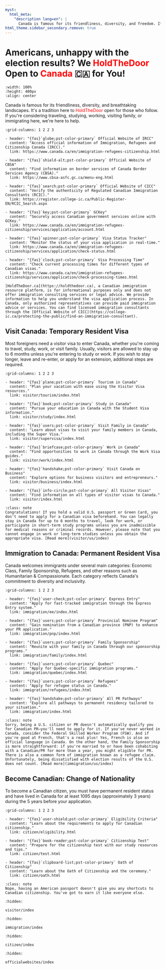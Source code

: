 ```yaml
---
myst:
  html_meta:
    "description lang=en": |
      Canada is famous for its friendliness, diversity, and freedom. If you'd like to travel/study/work, or immigrate here, we'd like to hold the door for you. Here are the most often used official websites for visa applications.
html_theme.sidebar_secondary.remove: true
---
```


# Americans, unhappy with the election results? We <span style="color:red;">HoldTheDoor</span> Open to <span style="color:red;">Canada</span> 🇨🇦 for You!

```{youtube} HFasfNBpD7U
:width: 100%
:height: 400px
:align: center
```

Canada is famous for its friendliness, diversity, and breathtaking landscapes. It's a tradition here to <span style="color:red;">HoldTheDoor</span> open for those who follow. If you're considering traveling, studying, working, visiting family, or immigrating here, we're here to help.

```{gallery-grid}
:grid-columns: 1 2 2 3

- header: "{fas}`globe;pst-color-primary` Official Website of IRCC"
  content: "Access official information of Immigration, Refugees and Citizenship Canada (IRCC)."
  link: https://www.canada.ca/en/immigration-refugees-citizenship.html

- header: "{fas}`shield-alt;pst-color-primary` Official Website of CBSA"
  content: "Find information on border services of Canada Border Services Agency (CBSA)."
  link: https://www.cbsa-asfc.gc.ca/menu-eng.html

- header: "{fas}`search;pst-color-primary` Official Website of CICC"
  content: "Verify the authenticity of Regulated Canadian Immigration Consultants (RCIC)."
  link: https://register.college-ic.ca/Public-Register-EN/RCIC_Search.aspx

- header: "{fas}`key;pst-color-primary` GCKey"
  content: "Securely access Canadian government services online with GCKey."
  link: https://www.canada.ca/en/immigration-refugees-citizenship/services/application/account.html

- header: "{fas}`spinner;pst-color-primary` Visa Status Tracker"
  content: "Monitor the status of your visa application in real-time."
  link: https://www.canada.ca/en/immigration-refugees-citizenship/services/application/check-status.html

- header: "{fas}`clock;pst-color-primary` Visa Processing Time"
  content: "Check current processing times for different types of Canadian visas."
  link: https://www.canada.ca/en/immigration-refugees-citizenship/services/application/check-processing-times.html
```

```{important}
[HoldTheDoor.ca](https://holdthedoor.ca), a Canadian immigration resource platform, is for informational purposes only and does not offer immigration consulting services or legal advice. We provide information to help you understand the visa application process. In Canada, only authorized representatives can provide paid immigration advice or services. You can find licensed immigration consultants through the [Official Website of CICC](https://college-ic.ca/protecting-the-public/find-an-immigration-consultant).
```

## Visit Canada: Temporary Resident Visa

Most foreigners need a visitor visa to enter Canada, whether you're coming to travel, study, work, or visit family. Usually, visitors are allowed to stay up to 6 months unless you're entering to study or work. If you wish to stay longer, leave and re-enter, or apply for an extension, additional steps are required.


```{gallery-grid}
:grid-columns: 1 2 2 3

- header: "{fas}`plane;pst-color-primary` Tourism in Canada"
  content: "Plan your vacation with ease using the Visitor Visa resources."
  link: visitor/tourism/index.html

- header: "{fas}`book;pst-color-primary` Study in Canada"
  content: "Pursue your education in Canada with the Student Visa information."
  link: visitor/study/index.html

- header: "{fas}`users;pst-color-primary` Visit Family in Canada"
  content: "Learn about visas to visit your family members in Canada, including the Super Visa."
  link: visitor/supervisa/index.html

- header: "{fas}`briefcase;pst-color-primary` Work in Canada"
  content: "Find opportunities to work in Canada through the Work Visa guides."
  link: visitor/work/index.html

- header: "{fas}`handshake;pst-color-primary` Visit Canada on Business"
  content: "Explore options for business visitors and entrepreneurs."
  link: visitor/business/index.html

- header: "{fas}`info-circle;pst-color-primary` All Visitor Visas"
  content: "Find information on all types of visitor visas to Canada."
  link: visitor/index.html
```


```{admonition} To U.S. Citizens/PR
:class: note
Congratulations! If you hold a valid U.S. passport or Green Card, you don't need to apply for a Canadian visa beforehand. You can legally stay in Canada for up to 6 months to travel, look for work, or participate in short-term study programs unless you are inadmissible for medical reasons or criminal records. However, please note that you cannot engage in work or long-term studies unless you obtain the appropriate visa. [Read more](visitor/us/index)
```

## Immigration to Canada: Permanent Resident Visa

Canada welcomes immigrants under several main categories: Economic Class, Family Sponsorship, Refugees, and other reasons such as Humanitarian & Compassionate. Each category reflects Canada's commitment to diversity and inclusivity.

```{gallery-grid}
:grid-columns: 1 2 2 3

- header: "{fas}`user-check;pst-color-primary` Express Entry"
  content: "Apply for fast-tracked immigration through the Express Entry system."
  link: immigration/ee/index.html

- header: "{fas}`users;pst-color-primary` Provincial Nominee Program"
  content: "Gain nomination from a Canadian province (PNP) to enhance your PR application."
  link: immigration/pnp/index.html

- header: "{fas}`users;pst-color-primary` Family Sponsorship"
  content: "Reunite with your family in Canada through our sponsorship programs."
  link: immigration/family/index.html

- header: "{fas}`users;pst-color-primary` Quebec"
  content: "Apply for Quebec-specific immigration programs."
  link: immigration/quebec/index.html

- header: "{fas}`users;pst-color-primary` Refugees"
  content: "Apply for refugee status in Canada."
  link: immigration/refugees/index.html

- header: "{fas}`handshake;pst-color-primary` All PR Pathways"
  content: "Explore all pathways to permanent residency tailored to your situation."
  link: immigration/index.html
```

```{admonition} To U.S. Citizens/PR
:class: note
Sorry, being a U.S. citizen or PR doesn't automatically qualify you for Canadian PR—you'll need to apply for it. If you've never worked in Canada, consider the Federal Skilled Worker Program (FSW). And if you're good at French, that's a real plus! Yes, French is also an official language in Canada. On the other hand, the Family Sponsorship is more straightforward: if you're married to or have been cohabiting with a Canadian/PR for more than a year, you might eligible for PR. There is also a common form of immigration known as a refugee claim. Unfortunately, being dissatisfied with election results of the U.S. does not count. [Read more](immigration/us/index)
```

## Become Canadian: Change of Nationality

To become a Canadian citizen, you must have permanent resident status and have lived in Canada for at least 1095 days (approximately 3 years) during the 5 years before your application.

```{gallery-grid}
:grid-columns: 1 2 2 3

- header: "{fas}`user-shield;pst-color-primary` Eligibility Criteria"
  content: "Learn about the requirements to apply for Canadian citizenship."
  link: citizen/eligibility.html

- header: "{fas}`book-reader;pst-color-primary` Citizenship Test"
  content: "Prepare for the citizenship test with our study resources and tips."
  link: citizen/test.html

- header: "{fas}`clipboard-list;pst-color-primary` Oath of Citizenship"
  content: "Learn about the Oath of Citizenship and the ceremony."
  link: citizen/oath.html
```

```{admonition} To U.S. Citizens/PR
:class: note
Nope, having an American passport doesn't give you any shortcuts to Canadian citizenship. You've got to earn it like everyone else.
```

```{toctree}
:hidden:

visitor/index
```


```{toctree}
:hidden:

immigration/index
```

```{toctree}
:hidden:

citizen/index
```

```{toctree}
:hidden:

officialwebsites/index
```
